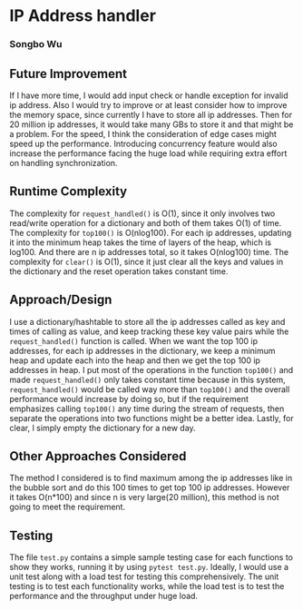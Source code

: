 # IP Address handler

### Songbo Wu

## Future Improvement
If I have more time, I would add input check or handle exception for invalid ip address. 
Also I would try to improve or at least consider how to improve the memory space, since currently I have to store all ip addresses. Then for 20 million ip addresses, it would take many GBs to store it and that might be a problem. For the speed, I think the consideration of edge cases might speed up the performance. Introducing concurrency feature would also increase the performance facing the huge load while requiring extra effort on handling synchronization.

## Runtime Complexity
The complexity for `request_handled()` is O(1), since it only involves two read/write operation for a dictionary and both of them takes O(1) of time. 
The complexity for `top100()` is O(nlog100). For each ip addresses, updating it into the minimum heap takes the time of layers of the heap, which is log100. And there are n ip addresses total, so it takes O(nlog100) time.
The complexity for `clear()` is O(1), since it just clear all the keys and values in the dictionary and the reset operation takes constant time.

## Approach/Design
I use a dictionary/hashtable to store all the ip addresses called as key and times of calling as value, and keep tracking these key value pairs while the `request_handled()` function is called. 
When we want the top 100 ip addresses, for each ip addresses in the dictionary, we keep a minimum heap and update each into the heap and then we get the top 100 ip addresses in heap. 
I put most of the operations in the function `top100()` and made `request_handled()` only takes constant time because in this system, `request_handled()` would be called way more than `top100()` and the overall performance would increase by doing so, but if the requirement emphasizes calling `top100()` any time during the stream of requests, then separate the operations into two functions might be a better idea. 
Lastly, for clear, I simply empty the dictionary for a new day.

## Other Approaches Considered
The method I considered is to find maximum among the ip addresses like in the bubble sort and do this 100 times to get top 100 ip addresses. However it takes O(n\*100) and since n is very large(20 million), this method is not going to meet the requirement.

## Testing
The file `test.py` contains a simple sample testing case for each functions to show they works, running it by using `pytest test.py`. Ideally, I would use a unit test along with a load test for testing this comprehensively. The unit testing is to test each functionality works, while the load test is to test the performance and the throughput under huge load.